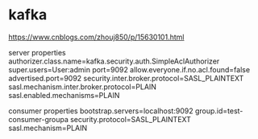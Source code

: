 # kafka

https://www.cnblogs.com/zhouj850/p/15630101.html


server properties
authorizer.class.name=kafka.security.auth.SimpleAclAuthorizer
super.users=User:admin
port=9092
allow.everyone.if.no.acl.found=false
advertised.port=9092
security.inter.broker.protocol=SASL_PLAINTEXT
sasl.mechanism.inter.broker.protocol=PLAIN
sasl.enabled.mechanisms=PLAIN


consumer properties
bootstrap.servers=localhost:9092
group.id=test-consumer-groupa
security.protocol=SASL_PLAINTEXT
sasl.mechanism=PLAIN




